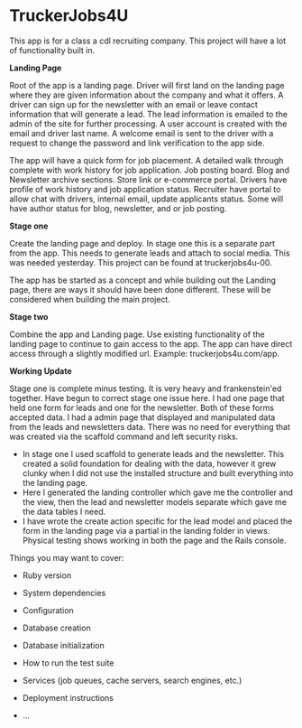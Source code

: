 # TruckerJobs4U

This app is for a class a cdl recruiting company. This project will have a lot of functionality built in.

**Landing Page**

Root of the app is a landing page. Driver will first land on the landing page where they are given information about the company and what it offers. A driver can sign up for the newsletter with an email or leave contact information that will generate a lead. The lead information is emailed to the admin of the site for further processing. A user account is created with the email and driver last name. A welcome email is sent to the driver with a request to change the password and link verification to the app side.

The app will have a quick form for job placement. A detailed walk through complete with work history for job application. Job posting board. Blog and Newsletter archive sections. Store link or e-commerce portal. Drivers have profile of work history and job application status. Recruiter have portal to allow chat with drivers, internal email, update applicants status. Some will have author status for blog, newsletter, and or job posting.

**Stage one**

Create the landing page and deploy. In stage one this is a separate part from the app. This needs to generate leads and attach to social media. This was needed yesterday. This project can be found at truckerjobs4u-00.

The app has be started as a concept and while building out the Landing page, there are ways it should have been done different. These will be considered when building the main project.

**Stage two**

Combine the app and Landing page. Use existing functionality of the landing page to continue to gain access to the app. The app can have direct access through a slightly modified url. Example: truckerjobs4u.com/app.

**Working Update**

Stage one is complete minus testing. It is very heavy and frankenstein'ed together. Have begun to correct stage one issue here. I had one page that held one form for leads and one for the newsletter. Both of these forms accepted data. I had a admin page that displayed and manipulated data from the leads and newsletters data. There was no need for everything that was created via the scaffold command and left security risks.

* In stage one I used scaffold to generate leads and the newsletter. This created a solid foundation for dealing with the data, however it grew clunky when I did not use the installed structure and built everything into the landing page.
* Here I generated the landing controller which gave me the controller and the view, then the lead and newsletter models separate which gave me the data tables I need. 
* I have wrote the create action specific for the lead model and placed the form in the landing page via a partial in the landing folder in views. Physical testing shows working in both the page and the Rails console.

Things you may want to cover:

* Ruby version

* System dependencies

* Configuration

* Database creation

* Database initialization

* How to run the test suite

* Services (job queues, cache servers, search engines, etc.)

* Deployment instructions

* ...
